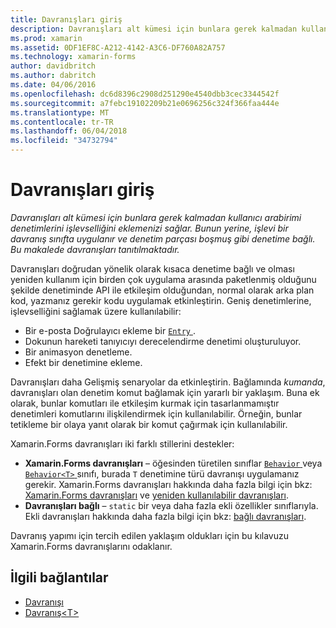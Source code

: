 ```yaml
---
title: Davranışları giriş
description: Davranışları alt kümesi için bunlara gerek kalmadan kullanıcı arabirimi denetimlerini işlevselliğini eklemenizi sağlar. Bunun yerine, işlevi bir davranış sınıfta uygulanır ve denetim parçası boşmuş gibi denetime bağlı. Bu makalede davranışları tanıtılmaktadır.
ms.prod: xamarin
ms.assetid: 0DF1EF8C-A212-4142-A3C6-DF760A82A757
ms.technology: xamarin-forms
author: davidbritch
ms.author: dabritch
ms.date: 04/06/2016
ms.openlocfilehash: dc6d8396c2908d251290e4540dbb3cec3344542f
ms.sourcegitcommit: a7febc19102209b21e0696256c324f366faa444e
ms.translationtype: MT
ms.contentlocale: tr-TR
ms.lasthandoff: 06/04/2018
ms.locfileid: "34732794"
---
```

# <a name="introduction-to-behaviors"></a>Davranışları giriş

_Davranışları alt kümesi için bunlara gerek kalmadan kullanıcı arabirimi denetimlerini işlevselliğini eklemenizi sağlar. Bunun yerine, işlevi bir davranış sınıfta uygulanır ve denetim parçası boşmuş gibi denetime bağlı. Bu makalede davranışları tanıtılmaktadır._

Davranışları doğrudan yönelik olarak kısaca denetime bağlı ve olması yeniden kullanım için birden çok uygulama arasında paketlenmiş olduğunu şekilde denetiminde API ile etkileşim olduğundan, normal olarak arka plan kod, yazmanız gerekir kodu uygulamak etkinleştirin. Geniş denetimlerine, işlevselliğini sağlamak üzere kullanılabilir:

- Bir e-posta Doğrulayıcı ekleme bir [ `Entry` ](https://developer.xamarin.com/api/type/Xamarin.Forms.Entry/).
- Dokunun hareketi tanıyıcıyı derecelendirme denetimi oluşturuluyor.
- Bir animasyon denetleme.
- Efekt bir denetimine ekleme.

Davranışları daha Gelişmiş senaryolar da etkinleştirin. Bağlamında *kumanda*, davranışları olan denetim komut bağlamak için yararlı bir yaklaşım. Buna ek olarak, bunlar komutları ile etkileşim kurmak için tasarlanmamıştır denetimleri komutlarını ilişkilendirmek için kullanılabilir. Örneğin, bunlar tetikleme bir olaya yanıt olarak bir komut çağırmak için kullanılabilir.

Xamarin.Forms davranışları iki farklı stillerini destekler:

- **Xamarin.Forms davranışları** – öğesinden türetilen sınıflar [ `Behavior` ](https://developer.xamarin.com/api/type/Xamarin.Forms.Behavior/) veya [ `Behavior<T>` ](https://developer.xamarin.com/api/type/Xamarin.Forms.Behavior%3CT%3E/) sınıfı, burada `T` denetimine türü davranışı uygulamanız gerekir. Xamarin.Forms davranışları hakkında daha fazla bilgi için bkz: [Xamarin.Forms davranışları](~/xamarin-forms/app-fundamentals/behaviors/creating.md) ve [yeniden kullanılabilir davranışları](~/xamarin-forms/app-fundamentals/behaviors/reusable/index.md).
- **Davranışları bağlı** – `static` bir veya daha fazla ekli özellikler sınıflarıyla. Ekli davranışları hakkında daha fazla bilgi için bkz: [bağlı davranışları](~/xamarin-forms/app-fundamentals/behaviors/attached.md).

Davranış yapımı için tercih edilen yaklaşım oldukları için bu kılavuzu Xamarin.Forms davranışlarını odaklanır.



## <a name="related-links"></a>İlgili bağlantılar

- [Davranışı](https://developer.xamarin.com/api/type/Xamarin.Forms.Behavior/)
- [Davranış&lt;T&gt;](https://developer.xamarin.com/api/type/Xamarin.Forms.Behavior%3CT%3E/)
